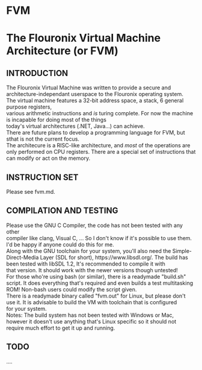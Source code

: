 FVM
===

<h1>The Flouronix Virtual Machine Architecture (or FVM)</h1>
<h2>INTRODUCTION</h2>
The Flouronix Virtual Machine was written to provide a secure and architecture-independant userspace to the Flouronix operating system.<br>
The virtual machine features a 32-bit address space, a stack, 6 general purpose registers, <br>
various arithmetic instructions and <i>is</i> turing complete. For now the machine is incapable for doing most of the things <br>
today's virtual architectures (.NET, Java...) can achieve. <br>There are future plans to develop a programming language for FVM, but sthat is not the current focus. <br>
The architecure is a RISC-like architecture, and <i>most</i> of the operations are<br>only performed on CPU registers. There are a special
set of instructions that can modify or act on the memory. <br>
<h2>INSTRUCTION SET</h2>
Please see fvm.md.
<h2>COMPILATION AND TESTING</h2>
Please use the GNU C Compiler, the code has not been tested with any other  <br>compiler like clang, Visual C, ... So I don't
know if it's possible to use them. I'd be happy if anyone could do this for me. <br> 
Along with the GNU toolchain for your system, you'll also need the Simple-Direct-Media Layer (SDL for short), https://www.libsdl.org/.
The build has been tested with libSDL 1.2, It's recommended to compile it with<br> that version. It should work with the newer versions though
untested!<br>
For those who're using bash (or similar), there is a readymade "build.sh" script. It does everything that's required and even builds a test multitasking<br>
ROM! Non-bash users could modify the script given.<br>
There is a readymade binary called "fvm.out" for Linux, but please don't use it. It is advisable to build the VM with toolchain that is configured <br>
for your system.<br>
Notes: The build system has not been tested with Windows or Mac, however it doesn't use anything that's Linux specific so it should not<br>
require much effort to get it up and running.
<h2>TODO</h2>
....


